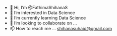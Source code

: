 - 👋 Hi, I’m @FathimaShihanaS
- 👀 I’m interested in Data Science
- 🌱 I’m currently learning Data Science
- 💞️ I’m looking to collaborate on ...
- 📫 How to reach me ... shihanasuhaid@gmail.com

<!---
FathimaShihanaS/FathimaShihanaS is a ✨ special ✨ repository because its `README.md` (this file) appears on your GitHub profile.
You can click the Preview link to take a look at your changes.
--->

